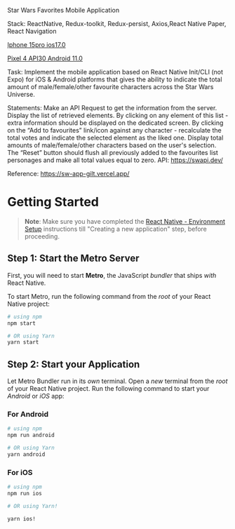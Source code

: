 Star Wars Favorites Mobile Application

Stack: ReactNative, Redux-toolkit, Redux-persist, Axios,React Native Paper, React Navigation

[Iphone 15pro ios17.0](https://github.com/SaperZP/incode_tt/assets/26072694/0d394856-74ba-494f-8327-1de31ea26815)

[Pixel 4 API30 Android 11.0](https://github.com/SaperZP/incode_tt/assets/26072694/c69011ec-0fb4-43c0-953d-4f13f1f5927c)


Task:
Implement the mobile application based on React Native Init/CLI (not Expo) for iOS & Android platforms that gives the
ability to indicate the total amount of male/female/other favourite characters across the Star Wars Universe.

Statements:
Make an API Request to get the information from the server.
Display the list of retrieved elements.
By clicking on any element of this list - extra information should be displayed on the dedicated screen.
By clicking on the “Add to favourites” link/icon against any character - recalculate the total votes and indicate the
selected element as the liked one.
Display total amounts of male/female/other characters based on the user's selection.
The “Reset” button should flush all previously added to the favourites list personages and make all total values equal
to zero.
API:
https://swapi.dev/

Reference:
https://sw-app-gilt.vercel.app/

# Getting Started

> **Note**: Make sure you have completed
> the [React Native - Environment Setup](https://reactnative.dev/docs/environment-setup) instructions till "Creating a new
> application" step, before proceeding.

## Step 1: Start the Metro Server

First, you will need to start **Metro**, the JavaScript _bundler_ that ships _with_ React Native.

To start Metro, run the following command from the _root_ of your React Native project:

```bash
# using npm
npm start

# OR using Yarn
yarn start
```

## Step 2: Start your Application

Let Metro Bundler run in its _own_ terminal. Open a _new_ terminal from the _root_ of your React Native project. Run the
following command to start your _Android_ or _iOS_ app:

### For Android

```bash
# using npm
npm run android

# OR using Yarn
yarn android
```

### For iOS

```bash
# using npm
npm run ios

# OR using Yarn!

yarn ios!

```
